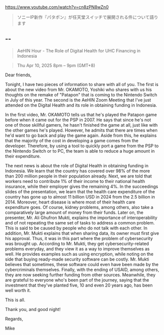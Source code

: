 https://www.youtube.com/watch?v=cn8zPN8wZn0

> ソニーIP新作『パタポン』が任天堂スイッチで展開される件について語ります 

## --

> AeHIN Hour - The Role of Digital Health for UHC Financing in Indonesia

> Thu Apr 10, 2025 8pm – 9pm (GMT+8)

Dear friends,

Tonight, I have two pieces of information to share with all of you. The first is about the new video from Mr. OKAMOTO, Yoshiki who shares with us his thoughts on the remake of "Patapon" that is coming to the Nintendo Switch in July of this year. The second is the AeHIN Zoom Meeting that I've just attended on the Digital Health and its role in obtaining funding in Indonesia.

In the first video, Mr. OKAMOTO tells us that he's played the Patapon game before when it came out for the PSP in 2007. He says that since he's not one of those skillful gamers, he hasn't finished the game at all, just like with the other games he's played. However, he admits that there are times when he'd want to go back and play the game again. Aside from this, he explains that the majority of the cost in developing a game comes from the developer. Therefore, by using a tool to quickly port a game from the PSP to the Nintendo Switch or to PC, the team is able to reduce a huge amount in their expenditure.

The next news is about the role of Digital Health in obtaining funding in Indonesia. We learn that the country has covered over 98% of the more than 200 million people in their population already. Next, we are told that workers need to contribute 1% of their income to their national health insurance, while their employer gives the remaining 4%. In the succeedings slides of the presentation, we learn that the health care expenditure of the country has gone up to almost 11 billion USD in 2024 from the 2.5 billion in 2014. Moreover, heart disease is where most of their health care expenditure goes. Of course, kidney problems, among others, also take a comparatively large amount of money from their funds. Later on, the presenter, Mr. Ali Ghufron Mukti, explains the importance of interoperability and of not repeating the same set of tasks to address a common problem. This is said to be caused by people who do not talk with each other. In addition, Mr. Mukti explains that when sharing data, its owner must first give his approval. Thus, it was in this part where the problem of cybersecurity was brought up. According to Mr. Mukti, they get cybersecurity-related problems everyday, and they view it as a way to improve themselves as well. He provides examples such as using encryption, while noting on the side that buying ready-made security software can be costly. Mr. Mukti believes that sometimes, these software could even have been made by the cybercriminals themselves. Finally, with the ending of USAID, among others, they are now seeking further funding from other sources. Meanwhile, they are grateful to everyone who's been part of the journey, saying that the investment that they've planted five, 10 and even 20 years ago, has been well worth it.

This is all.

Thank you, and good night!

Regards,

Mike
